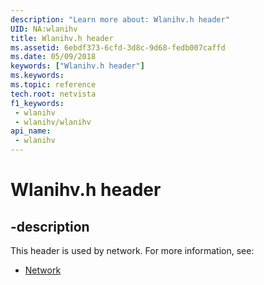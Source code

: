 ```yaml
---
description: "Learn more about: Wlanihv.h header"
UID: NA:wlanihv
title: Wlanihv.h header
ms.assetid: 6ebdf373-6cfd-3d8c-9d68-fedb007caffd
ms.date: 05/09/2018
keywords: ["Wlanihv.h header"]
ms.keywords: 
ms.topic: reference
tech.root: netvista
f1_keywords:
 - wlanihv
 - wlanihv/wlanihv
api_name:
 - wlanihv
---
```


# Wlanihv.h header


## -description

This header is used by network. For more information, see:

- [Network](../_netvista/index.md)

